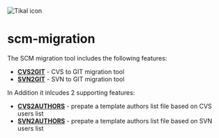 ![Tikal icon](http://tikalk.com/sites/all/themes/sasson/tikal/logo.png)
# scm-migration
The SCM migration tool includes the following features:

* [**CVS2GIT**](https://github.com/tikalk/tikal-alm-tools/tree/master/scm-tools/scm-migration/manual/CVS2GIT) - CVS to GIT migration tool
* [**SVN2GIT**](https://github.com/tikalk/tikal-alm-tools/tree/master/scm-tools/scm-migration/manual/SVN2GIT) - SVN to GIT migration tool

In Addition it inlcudes 2 supporting features:

* [**CVS2AUTHORS**](https://github.com/tikalk/tikal-alm-tools/tree/master/scm-tools/scm-migration/manual/CVS2AUTHORS) - prepate a template authors list file based on CVS users list
* [**SVN2AUTHORS**](https://github.com/tikalk/tikal-alm-tools/tree/master/scm-tools/scm-migration/manual/SVN2GIT) - prepate a template authors list file based on SVN users list

